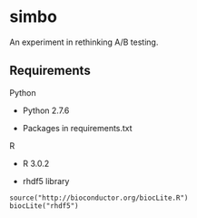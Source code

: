 simbo
=====

An experiment in rethinking A/B testing.

Requirements
---
Python

- Python 2.7.6

- Packages in requirements.txt

R

- R 3.0.2

- rhdf5 library

```
source("http://bioconductor.org/biocLite.R")
biocLite("rhdf5")
```
